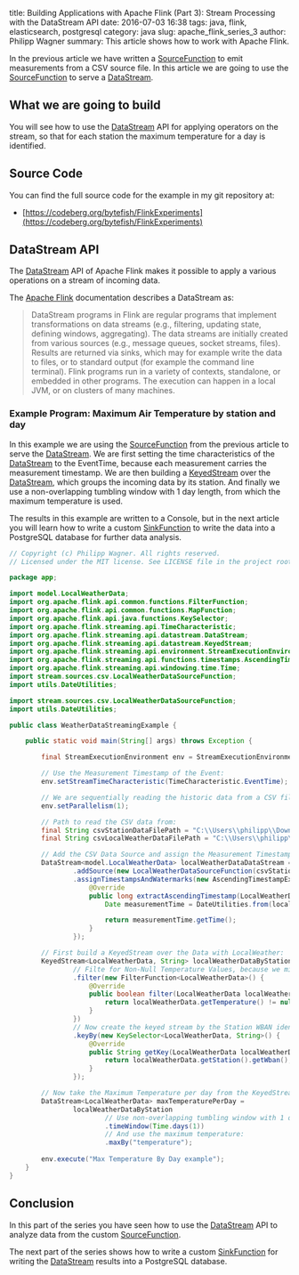 ﻿title: Building Applications with Apache Flink (Part 3): Stream Processing with the DataStream API
date: 2016-07-03 16:38
tags: java, flink, elasticsearch, postgresql
category: java
slug: apache_flink_series_3
author: Philipp Wagner
summary: This article shows how to work with Apache Flink.

In the previous article we have written a [SourceFunction] to emit measurements from a CSV source file. In this article we are going to use the [SourceFunction] to serve a [DataStream]. 

## What we are going to build ##

You will see how to use the [DataStream] API for applying operators on the stream, so that for each station the maximum temperature for a day is identified.

## Source Code ##

You can find the full source code for the example in my git repository at:

* [https://codeberg.org/bytefish/FlinkExperiments](https://codeberg.org/bytefish/FlinkExperiments)

## DataStream API ##

The [DataStream] API of Apache Flink makes it possible to apply a various operations on a stream of incoming data.

The [Apache Flink] documentation describes a DataStream as:

> DataStream programs in Flink are regular programs that implement transformations on data streams (e.g., filtering, updating state, defining windows, aggregating). 
> The data streams are initially created from various sources (e.g., message queues, socket streams, files). Results are returned via sinks, which may for example 
> write the data to files, or to standard output (for example the command line terminal). Flink programs run in a variety of contexts, standalone, or embedded in 
> other programs. The execution can happen in a local JVM, or on clusters of many machines.

### Example Program: Maximum Air Temperature by station and day ###

In this example we are using the [SourceFunction] from the previous article to serve the [DataStream]. We are first setting the time characteristics of the 
[DataStream] to the EventTime, because each measurement carries the measurement timestamp. We are then building a [KeyedStream] over the [DataStream], which 
groups the incoming data by its station. And finally we use a non-overlapping tumbling window with 1 day length, from which the maximum temperature is used.

The results in this example are written to a Console, but in the next article you will learn how to write a custom [SinkFunction] to write the data 
into a PostgreSQL database for further data analysis.

```java
// Copyright (c) Philipp Wagner. All rights reserved.
// Licensed under the MIT license. See LICENSE file in the project root for full license information.

package app;

import model.LocalWeatherData;
import org.apache.flink.api.common.functions.FilterFunction;
import org.apache.flink.api.common.functions.MapFunction;
import org.apache.flink.api.java.functions.KeySelector;
import org.apache.flink.streaming.api.TimeCharacteristic;
import org.apache.flink.streaming.api.datastream.DataStream;
import org.apache.flink.streaming.api.datastream.KeyedStream;
import org.apache.flink.streaming.api.environment.StreamExecutionEnvironment;
import org.apache.flink.streaming.api.functions.timestamps.AscendingTimestampExtractor;
import org.apache.flink.streaming.api.windowing.time.Time;
import stream.sources.csv.LocalWeatherDataSourceFunction;
import utils.DateUtilities;

import stream.sources.csv.LocalWeatherDataSourceFunction;
import utils.DateUtilities;

public class WeatherDataStreamingExample {

    public static void main(String[] args) throws Exception {

        final StreamExecutionEnvironment env = StreamExecutionEnvironment.getExecutionEnvironment();

        // Use the Measurement Timestamp of the Event:
        env.setStreamTimeCharacteristic(TimeCharacteristic.EventTime);

        // We are sequentially reading the historic data from a CSV file:
        env.setParallelism(1);

        // Path to read the CSV data from:
        final String csvStationDataFilePath = "C:\\Users\\philipp\\Downloads\\csv\\201503station.txt";
        final String csvLocalWeatherDataFilePath = "C:\\Users\\philipp\\Downloads\\csv\\201503hourly_sorted.txt";

        // Add the CSV Data Source and assign the Measurement Timestamp:
        DataStream<model.LocalWeatherData> localWeatherDataDataStream = env
                .addSource(new LocalWeatherDataSourceFunction(csvStationDataFilePath, csvLocalWeatherDataFilePath))
                .assignTimestampsAndWatermarks(new AscendingTimestampExtractor<LocalWeatherData>() {
                    @Override
                    public long extractAscendingTimestamp(LocalWeatherData localWeatherData) {
                        Date measurementTime = DateUtilities.from(localWeatherData.getDate(), localWeatherData.getTime(), ZoneOffset.ofHours(localWeatherData.getStation().getTimeZone()));

                        return measurementTime.getTime();
                    }
                });

        // First build a KeyedStream over the Data with LocalWeather:
        KeyedStream<LocalWeatherData, String> localWeatherDataByStation = localWeatherDataDataStream
                // Filte for Non-Null Temperature Values, because we might have missing data:
                .filter(new FilterFunction<LocalWeatherData>() {
                    @Override
                    public boolean filter(LocalWeatherData localWeatherData) throws Exception {
                        return localWeatherData.getTemperature() != null;
                    }
                })
                // Now create the keyed stream by the Station WBAN identifier:
                .keyBy(new KeySelector<LocalWeatherData, String>() {
                    @Override
                    public String getKey(LocalWeatherData localWeatherData) throws Exception {
                        return localWeatherData.getStation().getWban();
                    }
                });

        // Now take the Maximum Temperature per day from the KeyedStream:
        DataStream<LocalWeatherData> maxTemperaturePerDay =
                localWeatherDataByStation
                        // Use non-overlapping tumbling window with 1 day length:
                        .timeWindow(Time.days(1))
                        // And use the maximum temperature:
                        .maxBy("temperature");
						
        env.execute("Max Temperature By Day example");
    }
}
```

## Conclusion ##

In this part of the series you have seen how to use the [DataStream] API to analyze data from the custom [SourceFunction].

The next part of the series shows how to write a custom [SinkFunction] for writing the [DataStream] results into a PostgreSQL database.

[Apache Flink]: https://flink.apache.org/
[DataStream]: https://ci.apache.org/projects/flink/flink-docs-master/apis/streaming/index.html
[KeyedStream]: https://ci.apache.org/projects/flink/flink-docs-master/apis/streaming/windows.html
[SourceFunction]: https://ci.apache.org/projects/flink/flink-docs-master/apis/streaming/#data-sources
[SinkFunction]: https://ci.apache.org/projects/flink/flink-docs-master/apis/streaming/#data-sinks
[PgBulkInsert]: https://codeberg.org/bytefish/PgBulkInsert